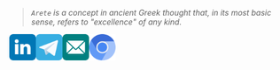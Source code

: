 > _`Arete` is a concept in ancient Greek thought that, in its most basic sense, refers to "excellence" of any kind._

<a href="https://www.linkedin.com/in/james-wiens/">
  <img align="left" alt="LinkedIn" width="48px" src="https://raw.githubusercontent.com/edent/SuperTinyIcons/master/images/svg/linkedin.svg" />
</a>
<a href="https://t.me/arerecode">
  <img align="left" alt="Telegram" width="48px" src="https://raw.githubusercontent.com/edent/SuperTinyIcons/master/images/svg/telegram.svg" />
</a>
<a href="mailto:james@jameswiens.dev">
  <img align="left" alt="Gmail" width="48px" src="https://raw.githubusercontent.com/edent/SuperTinyIcons/master/images/svg/email.svg" />
</a>
<a href="https://jameswiens.dev/">
  <img align="left" alt="Website" width="48px" src="https://raw.githubusercontent.com/edent/SuperTinyIcons/master/images/svg/chromium.svg" />
</a>

<!-- <img align="left" src="https://github-readme-stats.vercel.app/api?username=aretecode&show_icons=true&hide_border=true&count_private=true&hide=contribs&include_all_commits=true" /> -->
